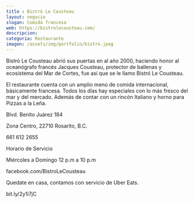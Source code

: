 ```yaml
---
title : Bistró Le Cousteau
layout: negocio
slogan: Comida francesa
web: https://bistrolecousteau.com/
descripcion: 
categoria: Restaurante
imagen: /assets/img/portfolio/bistro.jpeg
---
```


Bistró Le Cousteau abrió sus puertas en al año 2000, haciendo honor al oceanógrafo francés Jacques Cousteau, protector de ballenas y ecosistema del Mar de Cortes, fue así que se le llamo Bistró Le Cousteau.

El restaurante cuenta con un amplio menú de comida internacional, básicamente francesa.
Todos los días hay especiales con lo más fresco del mar y del mercado. Además de contar con un rincón Italiano y horno para Pizzas a la Leña.


Blvd. Benito Juárez 184

Zona Centro, 22710 Rosarito, B.C.

661 612 2655

Horario de Servicio

Miércoles a Domingo
12 p.m a 10 p.m


facebook.com/BistroLeCousteau

Quedate en casa, contamos con servicio de Uber Eats.

bit.ly/2y1i7jC
